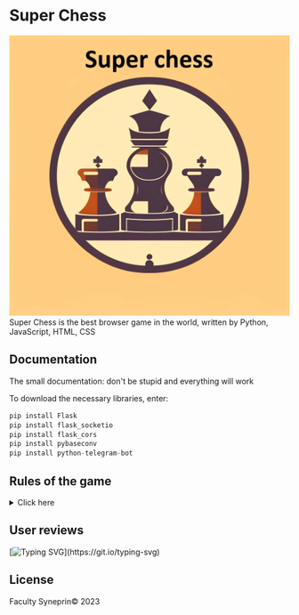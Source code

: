 # Super Chess
[![Текст с описанием картинки](logo.png)](https://github.com/AbraTema/Readmishki/blob/main/logo.png)
Super Chess is the best browser game in the world, written by Python, JavaScript, HTML, CSS
## Documentation
The small documentation:
don't be stupid and everything will work

To download the necessary libraries, enter:
```python
pip install Flask
pip install flask_socketio
pip install flask_cors
pip install pybaseconv
pip install python-telegram-bot
```

## Rules of the game
<details>
  <summary>Click here</summary>
Король.

Вот король – он войском правит,
Соблюдает много правил:
Он не ходит далеко
Шаг лишь делает всего.
Встаёт рядом он на клетку,
Отдаёт приказы метко.
Лишь дебют закончит ловко
Может сделать рокировку.
А без войска остаётся,
То врагам он не сдаётся.
В рукопашную идёт,
Лично всем отпор даёт.



Ферзь.

Представляю вам ферзя –
Он помощник короля.
У него своя игра:
Под контролем вся доска.
Но вступать в бой не спешит-
За позицией следит.
После конницы, слонов
Он начать войну готов.




Конь.

Конь – коварная фигура.
У него своя натура.
Прыг да скок, и сразу в бок,
Через головы прыжок!
Делает такой кульбит-
Взвиться в небо норовит!
Вот стоял на поле белом,
Перепрыгнул между делом-
Поле чёрное под ним.
За конём следи чужим!




Слон.

Слон и воин на спине
Важны в шахматной игре.
Белопольный, чернопольный
Слон, конечно, подневольный.
Ходит он наискосок,
Делает большой бросок.
Но слонов двоих пути
Пересечься не должны.




Ладья.

А ладья – то тяжела.
Раньше башнею была.
Сверху лучник там стоит,
Королевство сторожит.
Ходит вдоль и поперёк.
Шаг ладьи тяжёл и строг.
Может сделать рокировку –
Короля упрятать ловко.
Будет домик охранять,
Часовым в дверях стоять.




Пешка.

А пехота, как всегда,
Впереди идёт она!
Пешка с пешкою плечом
Движутся всегда ладком.
Все мечтают, как одна,
Дослужиться до ферзя!
Одному лишь я не рад –
Ей нельзя ходить назад.
Ходит прямо, рубит в бок,
Не бывает ход широк.
Лишь однажды, первым ходом,
Через клетку переходит.
На проходе может сбить.
Будут знать куда ходить!




Рокировка.

Рокировку делай смело:
Шаг, ещё один шажок
Короля уводим в бок.
А теперь ладьёй шагаем,
Короля так прикрываем,
Чтобы он спокоен был –
Домик штабом послужил.




Шах и мат.

Шах и мат не путай брат.
Знает каждый – стар и млад:
Если спасся падишах-
Это будет только шах.
Если ж королю не скрыться,
Перекрыты все границы,
Значит это точно мат.
А противник будет рад!
</details>


## User reviews
[![Typing SVG](https://readme-typing-svg.herokuapp.com?font=Fira+Code&pause=1000&random=false&width=435&lines=Matvey+says+%22%D0%9B%D0%B0%D0%B0%D0%B0%D0%B0%D0%B0%D0%B6%D0%B0%D0%B0%D0%B0%D0%B0%D0%B0%22;Temocka+says+%22%D0%A5%D0%BE%D1%82%D1%8F+%D0%B1%D1%8B+%D1%80%D0%B0%D0%B1%D0%BE%D1%82%D0%B0%D0%B5%D1%82%22;Maksim+says+%22%D0%AF+%D0%B4%D1%83%D0%BC%D0%B0%D0%BB%2C+%D1%87%D1%82%D0%BE+%D1%8D%D1%82%D0%BE+%D1%88%D1%83%D1%82%D0%BA%D0%B0%22;Artem+is+silent..............................)](https://git.io/typing-svg)

## License
Faculty Syneprin©
2023

